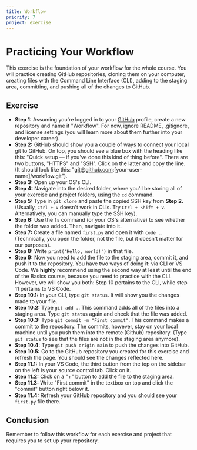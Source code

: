 ```yaml
---
title: Workflow
priority: 7
project: exercise
---
```


# Practicing Your Workflow

This exercise is the foundation of your workflow for the whole course. You will practice creating GitHub repositories, cloning them on your computer, creating files with the Command Line Interface (CLI), adding to the staging area, committing, and pushing all of the changes to GitHub.


## Exercise

- <b>Step 1:</b> Assuming you're logged in to your [GitHub](https://github.com) profile, create a new repository and name it "Workflow". For now, ignore README, .gitignore, and license settings (you will learn more about them further into your developer career).
- <b>Step 2:</b> GitHub should show you a couple of ways to connect your local git to GitHub. On top, you should see a blue box with the heading like this: "Quick setup — if you’ve done this kind of thing before". There are two buttons, "HTTPS" and "SSH". Click on the latter and copy the line. (It should look like this: "git@github.com:[your-user-name]/workflow.git").
- <b>Step 3:</b> Open up your OS's CLI.
- <b>Step 4:</b> Navigate into the desired folder, where you'll be storing all of your exercise and project folders, using the `cd` command.
- <b>Step 5:</b> Type in `git clone` and paste the copied SSH key from <b>Step 2.</b> (Usually, `Ctrl + V` doesn't work in CLIs. Try `Ctrl + Shift + V`. Alternatively, you can manually type the SSH key).
- <b>Step 6:</b> Use the `ls` command (or your OS's alternative) to see whether the folder was added. Then, navigate into it.
- <b>Step 7:</b> Create a file named `first.py` and open it with `code .`. (Technically, you open the folder, not the file, but it doesn't matter for our purposes).
- <b>Step 8:</b> Write `print('Hello, world!')` in that file.
- <b>Step 9:</b> Now you need to add the file to the staging area, commit it, and push it to the repository. You have two ways of doing it: via CLI or VS Code. We <b>highly</b> recommend using the second way at least until the end of the Basics course, because you need to practice with the CLI. However, we will show you both: Step 10 pertains to the CLI, while step 11 pertains to VS Code.
- <b>Step 10.1:</b> In your CLI, type `git status`. It will show you the changes made to your file.
- <b>Step 10.2:</b> Type `git add .`. This command adds all of the files into a staging area. Type `git status` again and check that the file was added.
- <b>Step 10.3:</b> Type `git commit -m "First commit"`. This command makes a commit to the repository. The commits, however, stay on your local machine until you push them into the remote (Github) repository. (Type `git status` to see that the files are not in the staging area anymore).
- <b>Step 10.4:</b> Type `git push origin main` to push the changes into GitHub.
- <b>Step 10.5:</b> Go to the GitHub repository you created for this exercise and refresh the page. You should see the changes reflected here.
- <b>Step 11.1:</b> In your VS Code, the third button from the top on the sidebar on the left is your source control tab. Click on it.
- <b>Step 11.2:</b> Click on a "+" button to add the file to the staging area.
- <b>Step 11.3:</b> Write "First commit" in the textbox on top and click the "commit" button right below it.
- <b>Step 11.4:</b> Refresh your GitHub repository and you should see your `first.py` file there.
  

## Conclusion

Remember to follow this workflow for each exercise and project that requires you to set up your repository.
